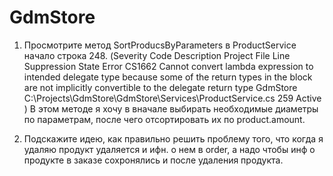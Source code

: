 # GdmStore
1. Просмотрите метод SortProducsByParameters в ProductService начало строка 248. (Severity	Code	Description	Project	File	Line	 Suppression State Error	CS1662	Cannot convert lambda expression to intended delegate type because some of the return types in the block are not implicitly convertible to the delegate return type	GdmStore	C:\Projects\GdmStore\GdmStore\Services\ProductService.cs	259	Active
) В этом методе я хочу в вначале выбирать необходимые диаметры по параметрам, после чего отсортировать их по product.amount. 

2. Подскажите идею, как правильно решить проблему того, что когда я удаляю продукт удаляется и  ифн. о нем в order,  а надо чтобы инф о продукте в заказе сохронялись и после удаления продукта.    

